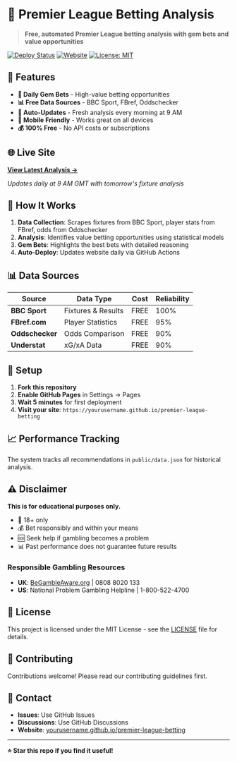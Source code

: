 
# 💎 Premier League Betting Analysis

> **Free, automated Premier League betting analysis with gem bets and value opportunities**

[![Deploy Status](https://github.com/sachiv1984/premier-league-betting.git/actions/workflows/update-betting-analysis.yml/badge.svg)](https://github.com/sachiv1984/premier-league-betting.git/actions)
[![Website](https://img.shields.io/website?url=https%3A%2F%2Fyourusername.github.io%2Fpremier-league-betting)](https://github.com/sachiv1984/premier-league-betting.git)
[![License: MIT](https://img.shields.io/badge/License-MIT-yellow.svg)](https://opensource.org/licenses/MIT)

## 🎯 Features

- **💎 Daily Gem Bets** - High-value betting opportunities
- **📊 Free Data Sources** - BBC Sport, FBref, Oddschecker
- **🔄 Auto-Updates** - Fresh analysis every morning at 9 AM
- **📱 Mobile Friendly** - Works great on all devices
- **💰 100% Free** - No API costs or subscriptions

## 🌐 Live Site

**[View Latest Analysis →](https://yourusername.github.io/premier-league-betting)**

*Updates daily at 9 AM GMT with tomorrow's fixture analysis*

## 🚀 How It Works

1. **Data Collection**: Scrapes fixtures from BBC Sport, player stats from FBref, odds from Oddschecker
2. **Analysis**: Identifies value betting opportunities using statistical models
3. **Gem Bets**: Highlights the best bets with detailed reasoning
4. **Auto-Deploy**: Updates website daily via GitHub Actions

## 📊 Data Sources

| Source | Data Type | Cost | Reliability |
|--------|-----------|------|-------------|
| **BBC Sport** | Fixtures & Results | FREE | 100% |
| **FBref.com** | Player Statistics | FREE | 95% |
| **Oddschecker** | Odds Comparison | FREE | 90% |
| **Understat** | xG/xA Data | FREE | 90% |

## 🔧 Setup

1. **Fork this repository**
2. **Enable GitHub Pages** in Settings → Pages
3. **Wait 5 minutes** for first deployment
4. **Visit your site**: `https://yourusername.github.io/premier-league-betting`

## 📈 Performance Tracking

The system tracks all recommendations in `public/data.json` for historical analysis.

## ⚠️ Disclaimer

**This is for educational purposes only.** 

- 🔞 18+ only
- 💰 Bet responsibly and within your means
- 🆘 Seek help if gambling becomes a problem
- 📊 Past performance does not guarantee future results

### Responsible Gambling Resources
- **UK**: [BeGambleAware.org](https://www.begambleaware.org) | 0808 8020 133
- **US**: National Problem Gambling Helpline | 1-800-522-4700

## 📝 License

This project is licensed under the MIT License - see the [LICENSE](LICENSE) file for details.

## 🤝 Contributing

Contributions welcome! Please read our contributing guidelines first.

## 📧 Contact

- **Issues**: Use GitHub Issues
- **Discussions**: Use GitHub Discussions
- **Website**: [yourusername.github.io/premier-league-betting](https://yourusername.github.io/premier-league-betting)

---

**⭐ Star this repo if you find it useful!**
